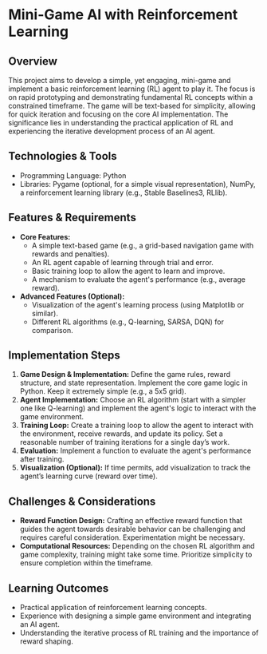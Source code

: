 # Mini-Game AI with Reinforcement Learning

## Overview

This project aims to develop a simple, yet engaging, mini-game and implement a basic reinforcement learning (RL) agent to play it.  The focus is on rapid prototyping and demonstrating fundamental RL concepts within a constrained timeframe. The game will be text-based for simplicity, allowing for quick iteration and focusing on the core AI implementation.  The significance lies in understanding the practical application of RL and experiencing the iterative development process of an AI agent.

## Technologies & Tools

- Programming Language: Python
- Libraries:  Pygame (optional, for a simple visual representation), NumPy, a reinforcement learning library (e.g., Stable Baselines3, RLlib).

## Features & Requirements

- **Core Features:**
    - A simple text-based game (e.g., a grid-based navigation game with rewards and penalties).
    - An RL agent capable of learning through trial and error.
    - Basic training loop to allow the agent to learn and improve.
    - A mechanism to evaluate the agent's performance (e.g., average reward).
- **Advanced Features (Optional):**
    - Visualization of the agent's learning process (using Matplotlib or similar).
    - Different RL algorithms (e.g., Q-learning, SARSA, DQN) for comparison.


## Implementation Steps

1. **Game Design & Implementation:** Define the game rules, reward structure, and state representation. Implement the core game logic in Python.  Keep it extremely simple (e.g., a 5x5 grid).
2. **Agent Implementation:** Choose an RL algorithm (start with a simpler one like Q-learning) and implement the agent's logic to interact with the game environment.
3. **Training Loop:** Create a training loop to allow the agent to interact with the environment, receive rewards, and update its policy.  Set a reasonable number of training iterations for a single day’s work.
4. **Evaluation:** Implement a function to evaluate the agent's performance after training.
5. **Visualization (Optional):** If time permits, add visualization to track the agent’s learning curve (reward over time).


## Challenges & Considerations

- **Reward Function Design:** Crafting an effective reward function that guides the agent towards desirable behavior can be challenging and requires careful consideration. Experimentation might be necessary.
- **Computational Resources:** Depending on the chosen RL algorithm and game complexity, training might take some time.  Prioritize simplicity to ensure completion within the timeframe.


## Learning Outcomes

- Practical application of reinforcement learning concepts.
- Experience with designing a simple game environment and integrating an AI agent.
- Understanding the iterative process of RL training and the importance of reward shaping.

